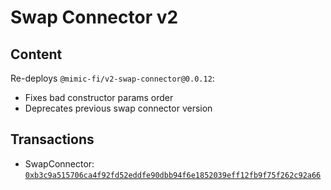 # Swap Connector v2

## Content

Re-deploys `@mimic-fi/v2-swap-connector@0.0.12`:
- Fixes bad constructor params order
- Deprecates previous swap connector version 

## Transactions

- SwapConnector: [`0xb3c9a515706ca4f92fd52eddfe90dbb94f6e1852039eff12fb9f75f262c92a66`](https://etherscan.io/tx/0xb3c9a515706ca4f92fd52eddfe90dbb94f6e1852039eff12fb9f75f262c92a66)
